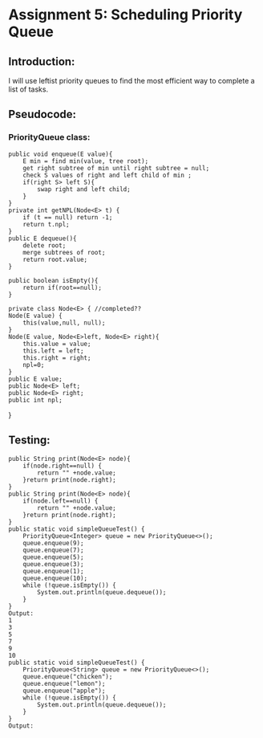 # Assignment 5: Scheduling Priority Queue
## Introduction:
I will use leftist priority queues to find the most efficient way to complete a list of tasks.
## Pseudocode:

### PriorityQueue class:
    public void enqueue(E value){
        E min = find min(value, tree root);
        get right subtree of min until right subtree = null;
        check S values of right and left child of min ;
        if(right S> left S){
            swap right and left child;
        }
    }
    private int getNPL(Node<E> t) {
        if (t == null) return -1;
        return t.npl;
    }
    public E dequeue(){
        delete root;
        merge subtrees of root;
        return root.value;
    }

    public boolean isEmpty(){
        return if(root==null);
    }

    private class Node<E> { //completed??
    Node(E value) {
        this(value,null, null);
    }
    Node(E value, Node<E>left, Node<E> right){
        this.value = value;
        this.left = left;
        this.right = right;
        npl=0;
    }
    public E value;
    public Node<E> left;
    public Node<E> right;
    public int npl;
}
## Testing:
    public String print(Node<E> node){
        if(node.right==null) {
            return "" +node.value;
        }return print(node.right);
    }
    public String print(Node<E> node){
        if(node.left==null) {
            return "" +node.value;
        }return print(node.right);
    }
    public static void simpleQueueTest() {
        PriorityQueue<Integer> queue = new PriorityQueue<>();
        queue.enqueue(9);
        queue.enqueue(7);
        queue.enqueue(5);
        queue.enqueue(3);
        queue.enqueue(1);
        queue.enqueue(10);
        while (!queue.isEmpty()) {
            System.out.println(queue.dequeue());
        }
    }
    Output:
    1
    3
    5
    7
    9
    10
    public static void simpleQueueTest() {
        PriorityQueue<String> queue = new PriorityQueue<>();
        queue.enqueue("chicken");
        queue.enqueue("lemon");
        queue.enqueue("apple");
        while (!queue.isEmpty()) {
            System.out.println(queue.dequeue());
        }
    }
    Output: